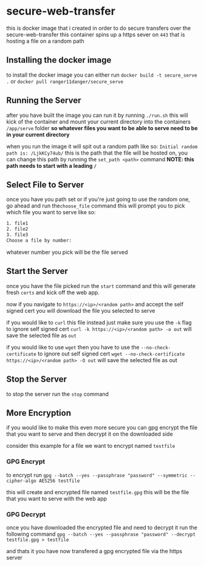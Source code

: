 # secure-web-transfer
this is docker image that i created in order to do secure transfers over the secure-web-transfer
this container spins up a https sever on `443` that is hosting a file on a random path

## Installing the docker image

to install the docker image you can either run `docker build -t secure_serve .`
or `docker pull ranger11danger/secure_serve`

## Running the Server
after you have built the image you can run it by running `./run.sh`
this will kick of the container and mount your current directory into the containers `/app/serve` folder **so whatever files you want to be able to serve need to be in your current directory**

when you run the image it will spit out a random path like so:
`Initial random path is: /LjkKCy74ub/`
this is the path that the file will be hosted on, you can change this path by running the `set_path <path>` command **NOTE: this path needs to start with a leading `/`**

## Select File to Server
once you have you path set or if you're just going to use the random one, go ahead and run the`choose_file` command this will prompt you to pick which file you want to serve like so:

```bash
1. file1
2. file2
3. file3
Choose a file by number: 
```
whatever number you pick will be the file served

## Start the Server
once you have the file picked run the `start` command and this will generate fresh `certs` and kick off the web app.

now if you navigate to `https://<ip>/<random path>` and accept the self signed cert you will download the file you selected to serve

if you would like to `curl` this file instead just make sure you use the `-k` flag to ignore self signed cert
`curl -k https://<ip>/<random path> -o out` will save the selected file as `out`

if you would like to use `wget` then you have to use the `--no-check-certificate` to ignore out self signed cert
`wget --no-check-certificate https://<ip>/<random path> -O out` will save the selected file as out


## Stop the Server
to stop the server run the `stop` command

## More Encryption

if you would like to make this even more secure you can gpg encrypt the file that you want to serve and then decrypt it on the downloaded side

consider this example for a file we want to encrypt named `testfile`
### GPG Encrypt
to encrypt run `gpg --batch --yes --passphrase "password" --symmetric --cipher-algo AES256 testfile`

this will create and encrypted file named `testfile.gpg`
this will be the file that you want to serve with the web app

### GPG Decrypt
once you have downloaded the encrypted file and need to decrypt it run the following command
`gpg --batch --yes --passphrase "password" --decrypt testfile.gpg > testfile`


and thats it you have now transfered a gpg encrypted file via the https server

